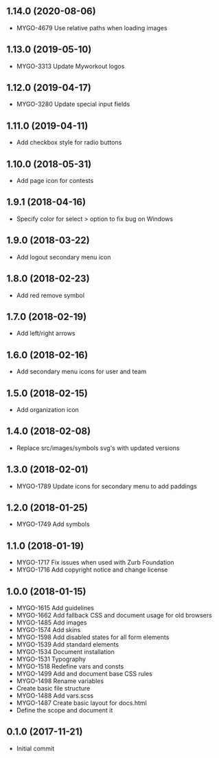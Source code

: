 ## 1.14.0 (2020-08-06)

- MYGO-4679 Use relative paths when loading images

## 1.13.0 (2019-05-10)

- MYGO-3313 Update Myworkout logos 

## 1.12.0 (2019-04-17)

- MYGO-3280 Update special input fields 

## 1.11.0 (2019-04-11)

- Add checkbox style for radio buttons

## 1.10.0 (2018-05-31)

- Add page icon for contests

## 1.9.1 (2018-04-16)

- Specify color for select > option to fix bug on Windows

## 1.9.0 (2018-03-22)

- Add logout secondary menu icon

## 1.8.0 (2018-02-23)

- Add red remove symbol

## 1.7.0 (2018-02-19)

- Add left/right arrows

## 1.6.0 (2018-02-16)

- Add secondary menu icons for user and team

## 1.5.0 (2018-02-15)

- Add organization icon

## 1.4.0 (2018-02-08)

- Replace src/images/symbols svg's with updated versions

## 1.3.0 (2018-02-01)

- MYGO-1789  Update icons for secondary menu to add paddings

## 1.2.0 (2018-01-25)

- MYGO-1749  Add symbols

## 1.1.0 (2018-01-19)

- MYGO-1717 Fix issues when used with Zurb Foundation
- MYGO-1716 Add copyright notice and change license

## 1.0.0 (2018-01-15)

- MYGO-1615  Add guidelines
- MYGO-1662  Add fallback CSS and document usage for old browsers
- MYGO-1485  Add images
- MYGO-1574  Add skins
- MYGO-1598  Add disabled states for all form elements
- MYGO-1539  Add standard elements
- MYGO-1534  Document installation
- MYGO-1531  Typography
- MYGO-1518  Redefine vars and consts
- MYGO-1499  Add and document base CSS rules
- MYGO-1498  Rename variables
- Create basic file structure
- MYGO-1488  Add vars.scss
- MYGO-1487  Create basic layout for docs.html
- Define the scope and document it

## 0.1.0 (2017-11-21)

- Initial commit
